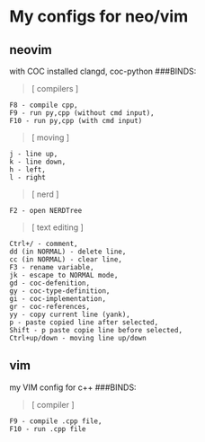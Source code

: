 # My configs for neo/vim
## neovim
with COC installed clangd, coc-python
###BINDS:
>[ compilers ] 
```
F8 - compile cpp,
F9 - run py,cpp (without cmd input), 
F10 - run py,cpp (with cmd input)
````
>[ moving ] 
```
j - line up, 
k - line down, 
h - left, 
l - right
```
>[ nerd ] 
```
F2 - open NERDTree 
```
>[ text editing ]
```
Ctrl+/ - comment,
dd (in NORMAL) - delete line,
cc (in NORMAL) - clear line,
F3 - rename variable,
jk - escape to NORMAL mode,
gd - coc-defenition,
gy - coc-type-definition,
gi - coc-implementation,
gr - coc-references,
yy - copy current line (yank),
p - paste copied line after selected,
Shift - p paste copie line before selected,
Ctrl+up/down - moving line up/down
```

## vim
my VIM config for c++
###BINDS:
>[ compiler ]
```
F9 - compile .cpp file,
F10 - run .cpp file
```
